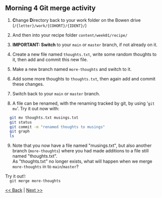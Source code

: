 ## Morning 4 Git merge activity  
  
1. **C**hange **D**irectory back to your work folder on the Bowen drive (`/{letter}/work/{COHORT}/{IDENT}/`)  
  
2. And then into your recipe folder `content/week01/recipe/`  
  
3. **IMPORTANT: Switch** to your `main` or `master` branch, if not already on it.  

4. Create a new file named `thoughts.txt`, write some random thoughts to it, then add and 
  commit this new file.  

5. Make a new branch named `more-thoughts` and switch to it.  

6. Add some more thoughts to `thoughts.txt`, then again add and commit these changes.  

7. Switch back to your `main` or `master` branch.  

8. A file can be renamed, with the renaming tracked by git, by using ‘`git mv`’. Try it out now with:  
```bash
  git mv thoughts.txt musings.txt
  git status
  git commit -m "renamed thoughts to musings"
  git graph
  ls
```  

9. Note that you now have a file named "musings.txt", but also another branch (`more-thoughts`) 
where you had made additions to a file still named "thoughts.txt".  
As "thoughts.txt" no longer exists, what will happen when we merge `more-thoughts` in to `main`/`master`?  
  
Try it out!:  
`  git merge more-thoughts`  
  
  
[<< Back](03-shell-script-challenge.md)  |  [Next >>](05-git-pm-activity.md)  
  